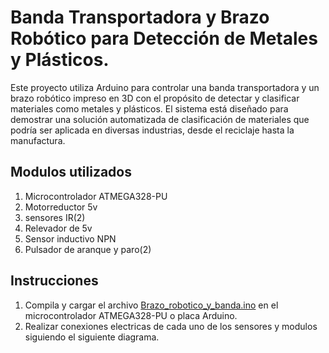 # Banda Transportadora y Brazo Robótico para Detección de Metales y Plásticos.

Este proyecto utiliza Arduino para controlar una banda transportadora y un brazo robótico impreso en 3D con el propósito de detectar y clasificar materiales como metales y plásticos. El sistema está diseñado para demostrar una solución automatizada de clasificación de materiales que podría ser aplicada en diversas industrias, desde el reciclaje hasta la manufactura.

## Modulos utilizados
<ol>
  <li>Microcontrolador ATMEGA328-PU</li>
  <li>Motorreductor 5v</li>
  <li>sensores IR(2)</li>
  <li>Relevador de 5v</li>
  <li>Sensor inductivo NPN</li>
  <li>Pulsador de aranque y paro(2)</li>
</ol>

## Instrucciones
<ol>
  <li>Compila y cargar el archivo <a href="https://github.com/LucasPifo/Brazo-robotico-y-banda-transportadora/blob/master/Brazo_robotico_y_banda.ino">Brazo_robotico_y_banda.ino</a> en el microcontrolador ATMEGA328-PU o placa Arduino.</li>
  <li>Realizar conexiones electricas de cada uno de los sensores y modulos siguiendo el siguiente diagrama.</li>
</ol>
